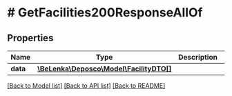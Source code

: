 # # GetFacilities200ResponseAllOf

## Properties

Name | Type | Description | Notes
------------ | ------------- | ------------- | -------------
**data** | [**\BeLenka\Deposco\Model\FacilityDTO[]**](FacilityDTO.md) |  | [optional]

[[Back to Model list]](../../README.md#models) [[Back to API list]](../../README.md#endpoints) [[Back to README]](../../README.md)
